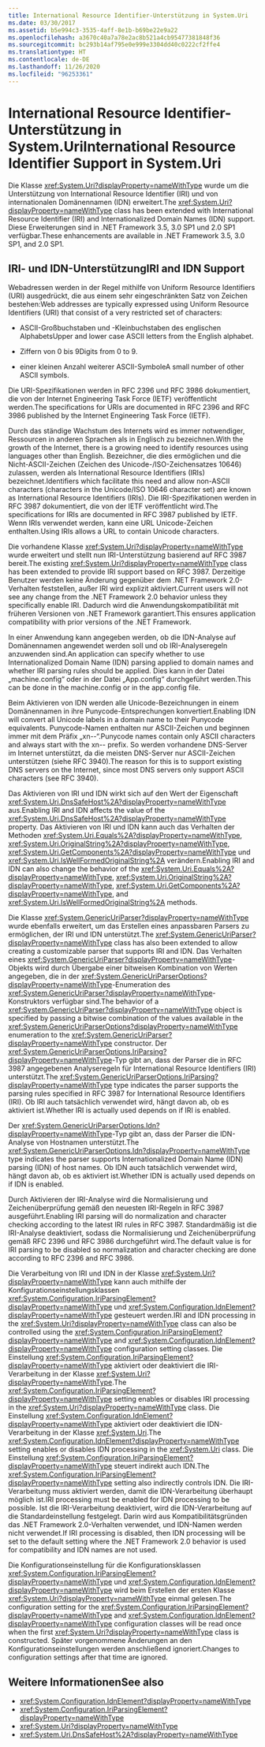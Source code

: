 ```yaml
---
title: International Resource Identifier-Unterstützung in System.Uri
ms.date: 03/30/2017
ms.assetid: b5e994c3-3535-4aff-8e1b-b69be22e9a22
ms.openlocfilehash: a3670c40a7a78e2ac8b521a4cb95477381848f36
ms.sourcegitcommit: bc293b14af795e0e999e3304dd40c0222cf2ffe4
ms.translationtype: HT
ms.contentlocale: de-DE
ms.lasthandoff: 11/26/2020
ms.locfileid: "96253361"
---
```

# <a name="international-resource-identifier-support-in-systemuri"></a><span data-ttu-id="b7ac3-102">International Resource Identifier-Unterstützung in System.Uri</span><span class="sxs-lookup"><span data-stu-id="b7ac3-102">International Resource Identifier Support in System.Uri</span></span>

<span data-ttu-id="b7ac3-103">Die Klasse <xref:System.Uri?displayProperty=nameWithType> wurde um die Unterstützung von International Resource Identifier (IRI) und von internationalen Domänennamen (IDN) erweitert.</span><span class="sxs-lookup"><span data-stu-id="b7ac3-103">The <xref:System.Uri?displayProperty=nameWithType> class has been extended with International Resource Identifier (IRI) and Internationalized Domain Names (IDN) support.</span></span> <span data-ttu-id="b7ac3-104">Diese Erweiterungen sind in .NET Framework 3.5, 3.0 SP1 und 2.0 SP1 verfügbar.</span><span class="sxs-lookup"><span data-stu-id="b7ac3-104">These enhancements are available in .NET Framework 3.5, 3.0 SP1, and 2.0 SP1.</span></span>  
  
## <a name="iri-and-idn-support"></a><span data-ttu-id="b7ac3-105">IRI- und IDN-Unterstützung</span><span class="sxs-lookup"><span data-stu-id="b7ac3-105">IRI and IDN Support</span></span>  

 <span data-ttu-id="b7ac3-106">Webadressen werden in der Regel mithilfe von Uniform Resource Identifiers (URI) ausgedrückt, die aus einem sehr eingeschränkten Satz von Zeichen bestehen:</span><span class="sxs-lookup"><span data-stu-id="b7ac3-106">Web addresses are typically expressed using Uniform Resource Identifiers (URI) that consist of a very restricted set of characters:</span></span>  
  
- <span data-ttu-id="b7ac3-107">ASCII-Großbuchstaben und -Kleinbuchstaben des englischen Alphabets</span><span class="sxs-lookup"><span data-stu-id="b7ac3-107">Upper and lower case ASCII letters from the English alphabet.</span></span>  
  
- <span data-ttu-id="b7ac3-108">Ziffern von 0 bis 9</span><span class="sxs-lookup"><span data-stu-id="b7ac3-108">Digits from 0 to 9.</span></span>  
  
- <span data-ttu-id="b7ac3-109">einer kleinen Anzahl weiterer ASCII-Symbole</span><span class="sxs-lookup"><span data-stu-id="b7ac3-109">A small number of other ASCII symbols.</span></span>  
  
 <span data-ttu-id="b7ac3-110">Die URI-Spezifikationen werden in RFC 2396 und RFC 3986 dokumentiert, die von der Internet Engineering Task Force (IETF) veröffentlicht werden.</span><span class="sxs-lookup"><span data-stu-id="b7ac3-110">The specifications for URIs are documented in RFC 2396 and RFC 3986 published by the Internet Engineering Task Force (IETF).</span></span>  
  
 <span data-ttu-id="b7ac3-111">Durch das ständige Wachstum des Internets wird es immer notwendiger, Ressourcen in anderen Sprachen als in Englisch zu bezeichnen.</span><span class="sxs-lookup"><span data-stu-id="b7ac3-111">With the growth of the Internet, there is a growing need to identify resources using languages other than English.</span></span> <span data-ttu-id="b7ac3-112">Bezeichner, die dies ermöglichen und die Nicht-ASCII-Zeichen (Zeichen des Unicode-/ISO-Zeichensatzes 10646) zulassen, werden als International Resource Identifiers (IRIs) bezeichnet.</span><span class="sxs-lookup"><span data-stu-id="b7ac3-112">Identifiers which facilitate this need and allow non-ASCII characters (characters in the Unicode/ISO 10646 character set) are known as International Resource Identifiers (IRIs).</span></span> <span data-ttu-id="b7ac3-113">Die IRI-Spezifikationen werden in RFC 3987 dokumentiert, die von der IETF veröffentlicht wird.</span><span class="sxs-lookup"><span data-stu-id="b7ac3-113">The specifications for IRIs are documented in RFC 3987 published by IETF.</span></span> <span data-ttu-id="b7ac3-114">Wenn IRIs verwendet werden, kann eine URL Unicode-Zeichen enthalten.</span><span class="sxs-lookup"><span data-stu-id="b7ac3-114">Using IRIs allows a URL to contain Unicode characters.</span></span>  
  
 <span data-ttu-id="b7ac3-115">Die vorhandene Klasse <xref:System.Uri?displayProperty=nameWithType> wurde erweitert und stellt nun IRI-Unterstützung basierend auf RFC 3987 bereit.</span><span class="sxs-lookup"><span data-stu-id="b7ac3-115">The existing <xref:System.Uri?displayProperty=nameWithType> class has been extended to provide IRI support based on RFC 3987.</span></span> <span data-ttu-id="b7ac3-116">Derzeitige Benutzer werden keine Änderung gegenüber dem .NET Framework 2.0-Verhalten feststellen, außer IRI wird explizit aktiviert.</span><span class="sxs-lookup"><span data-stu-id="b7ac3-116">Current users will not see any change from the .NET Framework 2.0 behavior unless they specifically enable IRI.</span></span> <span data-ttu-id="b7ac3-117">Dadurch wird die Anwendungskompatibilität mit früheren Versionen von .NET Framework garantiert.</span><span class="sxs-lookup"><span data-stu-id="b7ac3-117">This ensures application compatibility with prior versions of the .NET Framework.</span></span>  
  
 <span data-ttu-id="b7ac3-118">In einer Anwendung kann angegeben werden, ob die IDN-Analyse auf Domänennamen angewendet werden soll und ob IRI-Analyseregeln anzuwenden sind.</span><span class="sxs-lookup"><span data-stu-id="b7ac3-118">An application can specify whether to use Internationalized Domain Name (IDN) parsing applied to domain names and whether IRI parsing rules should be applied.</span></span> <span data-ttu-id="b7ac3-119">Dies kann in der Datei „machine.config“ oder in der Datei „App.config“ durchgeführt werden.</span><span class="sxs-lookup"><span data-stu-id="b7ac3-119">This can be done in the machine.config or in the app.config file.</span></span>  
  
 <span data-ttu-id="b7ac3-120">Beim Aktivieren von IDN werden alle Unicode-Bezeichnungen in einem Domänennamen in ihre Punycode-Entsprechungen konvertiert.</span><span class="sxs-lookup"><span data-stu-id="b7ac3-120">Enabling IDN will convert all Unicode labels in a domain name to their Punycode equivalents.</span></span> <span data-ttu-id="b7ac3-121">Punycode-Namen enthalten nur ASCII-Zeichen und beginnen immer mit dem Präfix „xn--“.</span><span class="sxs-lookup"><span data-stu-id="b7ac3-121">Punycode names contain only ASCII characters and always start with the xn-- prefix.</span></span> <span data-ttu-id="b7ac3-122">So werden vorhandene DNS-Server im Internet unterstützt, da die meisten DNS-Server nur ASCII-Zeichen unterstützen (siehe RFC 3940).</span><span class="sxs-lookup"><span data-stu-id="b7ac3-122">The reason for this is to support existing DNS servers on the Internet, since most DNS servers only support ASCII characters (see RFC 3940).</span></span>  
  
 <span data-ttu-id="b7ac3-123">Das Aktivieren von IRI und IDN wirkt sich auf den Wert der Eigenschaft <xref:System.Uri.DnsSafeHost%2A?displayProperty=nameWithType> aus.</span><span class="sxs-lookup"><span data-stu-id="b7ac3-123">Enabling IRI and IDN affects the value of the <xref:System.Uri.DnsSafeHost%2A?displayProperty=nameWithType> property.</span></span> <span data-ttu-id="b7ac3-124">Das Aktivieren von IRI und IDN kann auch das Verhalten der Methoden <xref:System.Uri.Equals%2A?displayProperty=nameWithType>, <xref:System.Uri.OriginalString%2A?displayProperty=nameWithType>, <xref:System.Uri.GetComponents%2A?displayProperty=nameWithType> und <xref:System.Uri.IsWellFormedOriginalString%2A> verändern.</span><span class="sxs-lookup"><span data-stu-id="b7ac3-124">Enabling IRI and IDN can also change the behavior of the <xref:System.Uri.Equals%2A?displayProperty=nameWithType>, <xref:System.Uri.OriginalString%2A?displayProperty=nameWithType>, <xref:System.Uri.GetComponents%2A?displayProperty=nameWithType>, and <xref:System.Uri.IsWellFormedOriginalString%2A> methods.</span></span>  
  
 <span data-ttu-id="b7ac3-125">Die Klasse <xref:System.GenericUriParser?displayProperty=nameWithType> wurde ebenfalls erweitert, um das Erstellen eines anpassbaren Parsers zu ermöglichen, der IRI und IDN unterstützt.</span><span class="sxs-lookup"><span data-stu-id="b7ac3-125">The <xref:System.GenericUriParser?displayProperty=nameWithType> class has also been extended to allow creating a customizable parser that supports IRI and IDN.</span></span> <span data-ttu-id="b7ac3-126">Das Verhalten eines <xref:System.GenericUriParser?displayProperty=nameWithType>-Objekts wird durch Übergabe einer bitweisen Kombination von Werten angegeben, die in der <xref:System.GenericUriParserOptions?displayProperty=nameWithType>-Enumeration des <xref:System.GenericUriParser?displayProperty=nameWithType>-Konstruktors verfügbar sind.</span><span class="sxs-lookup"><span data-stu-id="b7ac3-126">The behavior of a <xref:System.GenericUriParser?displayProperty=nameWithType> object is specified by passing a bitwise combination of the values available in the <xref:System.GenericUriParserOptions?displayProperty=nameWithType> enumeration to the <xref:System.GenericUriParser?displayProperty=nameWithType> constructor.</span></span> <span data-ttu-id="b7ac3-127">Der <xref:System.GenericUriParserOptions.IriParsing?displayProperty=nameWithType>-Typ gibt an, dass der Parser die in RFC 3987 angegebenen Analyseregeln für International Resource Identifiers (IRI) unterstützt.</span><span class="sxs-lookup"><span data-stu-id="b7ac3-127">The <xref:System.GenericUriParserOptions.IriParsing?displayProperty=nameWithType> type indicates the parser supports the parsing rules specified in RFC 3987 for International Resource Identifiers (IRI).</span></span> <span data-ttu-id="b7ac3-128">Ob IRI auch tatsächlich verwendet wird, hängt davon ab, ob es aktiviert ist.</span><span class="sxs-lookup"><span data-stu-id="b7ac3-128">Whether IRI is actually used depends on if IRI is enabled.</span></span>  
  
 <span data-ttu-id="b7ac3-129">Der <xref:System.GenericUriParserOptions.Idn?displayProperty=nameWithType>-Typ gibt an, dass der Parser die IDN-Analyse von Hostnamen unterstützt.</span><span class="sxs-lookup"><span data-stu-id="b7ac3-129">The <xref:System.GenericUriParserOptions.Idn?displayProperty=nameWithType> type indicates the parser supports Internationalized Domain Name (IDN) parsing (IDN) of host names.</span></span> <span data-ttu-id="b7ac3-130">Ob IDN auch tatsächlich verwendet wird, hängt davon ab, ob es aktiviert ist.</span><span class="sxs-lookup"><span data-stu-id="b7ac3-130">Whether IDN is actually used depends on if IDN is enabled.</span></span>  
  
 <span data-ttu-id="b7ac3-131">Durch Aktivieren der IRI-Analyse wird die Normalisierung und Zeichenüberprüfung gemäß den neuesten IRI-Regeln in RFC 3987 ausgeführt.</span><span class="sxs-lookup"><span data-stu-id="b7ac3-131">Enabling IRI parsing will do normalization and character checking according to the latest IRI rules in RFC 3987.</span></span> <span data-ttu-id="b7ac3-132">Standardmäßig ist die IRI-Analyse deaktiviert, sodass die Normalisierung und Zeichenüberprüfung gemäß RFC 2396 und RFC 3986 durchgeführt wird.</span><span class="sxs-lookup"><span data-stu-id="b7ac3-132">The default value is for IRI parsing to be disabled so normalization and character checking are done according to RFC 2396 and RFC 3986.</span></span>  
  
 <span data-ttu-id="b7ac3-133">Die Verarbeitung von IRI und IDN in der Klasse <xref:System.Uri?displayProperty=nameWithType> kann auch mithilfe der Konfigurationseinstellungsklassen <xref:System.Configuration.IriParsingElement?displayProperty=nameWithType> und <xref:System.Configuration.IdnElement?displayProperty=nameWithType> gesteuert werden.</span><span class="sxs-lookup"><span data-stu-id="b7ac3-133">IRI and IDN processing in the <xref:System.Uri?displayProperty=nameWithType> class can also be controlled using the <xref:System.Configuration.IriParsingElement?displayProperty=nameWithType> and <xref:System.Configuration.IdnElement?displayProperty=nameWithType> configuration setting classes.</span></span> <span data-ttu-id="b7ac3-134">Die Einstellung <xref:System.Configuration.IriParsingElement?displayProperty=nameWithType> aktiviert oder deaktiviert die IRI-Verarbeitung in der Klasse <xref:System.Uri?displayProperty=nameWithType>.</span><span class="sxs-lookup"><span data-stu-id="b7ac3-134">The <xref:System.Configuration.IriParsingElement?displayProperty=nameWithType> setting enables or disables IRI processing in the <xref:System.Uri?displayProperty=nameWithType> class.</span></span> <span data-ttu-id="b7ac3-135">Die Einstellung <xref:System.Configuration.IdnElement?displayProperty=nameWithType> aktiviert oder deaktiviert die IDN-Verarbeitung in der Klasse <xref:System.Uri>.</span><span class="sxs-lookup"><span data-stu-id="b7ac3-135">The <xref:System.Configuration.IdnElement?displayProperty=nameWithType> setting enables or disables IDN processing in the <xref:System.Uri> class.</span></span> <span data-ttu-id="b7ac3-136">Die Einstellung <xref:System.Configuration.IriParsingElement?displayProperty=nameWithType> steuert indirekt auch IDN.</span><span class="sxs-lookup"><span data-stu-id="b7ac3-136">The <xref:System.Configuration.IriParsingElement?displayProperty=nameWithType> setting also indirectly controls IDN.</span></span> <span data-ttu-id="b7ac3-137">Die IRI-Verarbeitung muss aktiviert werden, damit die IDN-Verarbeitung überhaupt möglich ist.</span><span class="sxs-lookup"><span data-stu-id="b7ac3-137">IRI processing must be enabled for IDN processing to be possible.</span></span> <span data-ttu-id="b7ac3-138">Ist die IRI-Verarbeitung deaktiviert, wird die IDN-Verarbeitung auf die Standardeinstellung festgelegt. Darin wird aus Kompatibilitätsgründen das .NET Framework 2.0-Verhalten verwendet, und IDN-Namen werden nicht verwendet.</span><span class="sxs-lookup"><span data-stu-id="b7ac3-138">If IRI processing is disabled, then IDN processing will be set to the default setting where the .NET Framework 2.0 behavior is used for compatibility and IDN names are not used.</span></span>  
  
 <span data-ttu-id="b7ac3-139">Die Konfigurationseinstellung für die Konfigurationsklassen <xref:System.Configuration.IriParsingElement?displayProperty=nameWithType> und <xref:System.Configuration.IdnElement?displayProperty=nameWithType> wird beim Erstellen der ersten Klasse <xref:System.Uri?displayProperty=nameWithType> einmal gelesen.</span><span class="sxs-lookup"><span data-stu-id="b7ac3-139">The configuration setting for the <xref:System.Configuration.IriParsingElement?displayProperty=nameWithType> and <xref:System.Configuration.IdnElement?displayProperty=nameWithType> configuration classes will be read once when the first <xref:System.Uri?displayProperty=nameWithType> class is constructed.</span></span> <span data-ttu-id="b7ac3-140">Später vorgenommene Änderungen an den Konfigurationseinstellungen werden anschließend ignoriert.</span><span class="sxs-lookup"><span data-stu-id="b7ac3-140">Changes to configuration settings after that time are ignored.</span></span>  
  
## <a name="see-also"></a><span data-ttu-id="b7ac3-141">Weitere Informationen</span><span class="sxs-lookup"><span data-stu-id="b7ac3-141">See also</span></span>

- <xref:System.Configuration.IdnElement?displayProperty=nameWithType>
- <xref:System.Configuration.IriParsingElement?displayProperty=nameWithType>
- <xref:System.Uri?displayProperty=nameWithType>
- <xref:System.Uri.DnsSafeHost%2A?displayProperty=nameWithType>
